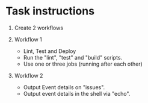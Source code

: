# Task instructions

1. Create 2 workflows
2. Workflow 1
    - Lint, Test and Deploy
    - Run the "lint", "test" and "build" scripts.
    - Use one or three jobs (running after each other)

3. Workflow 2
    - Output Event details on "issues".
    - Output event details in the shell via "echo".